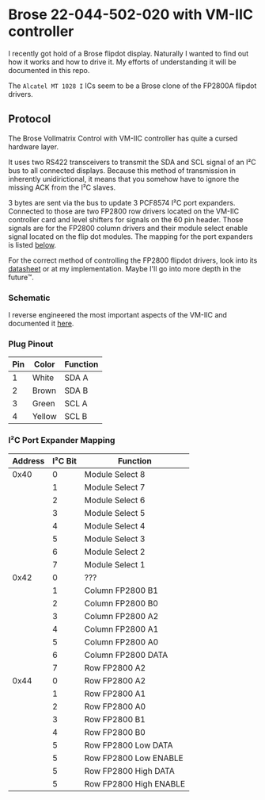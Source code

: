 # Brose 22-044-502-020 with VM-IIC controller
I recently got hold of a Brose flipdot display. Naturally I wanted to find out how it works and how to drive it. My efforts of understanding it will be documented in this repo.

The `Alcatel MT 1028 I` ICs seem to be a Brose clone of the FP2800A flipdot drivers.

## Protocol
The Brose Vollmatrix Control with VM-IIC controller has quite a cursed hardware layer.

It uses two RS422 transceivers to transmit the SDA and SCL signal of an I²C bus to all connected displays. Because this method of transmission in inherently unidirictional, it means that you somehow have to ignore the missing ACK from the I²C slaves.

3 bytes are sent via the bus to update 3 PCF8574 I²C port expanders. Connected to those are two FP2800 row drivers located on the VM-IIC controller card and level shifters for signals on the 60 pin header. Those signals are for the FP2800 column drivers and their module select enable signal located on the flip dot modules. The mapping for the port expanders is listed [below](#ic-port-expander-mapping). 

For the correct method of controlling the FP2800 flipdot drivers, look into its [datasheet](doc/fp2800-datasheet.pdf) or at my implementation. Maybe I'll go into more depth in the future™.

### Schematic 
I reverse engineered the most important aspects of the VM-IIC and documented it [here](Brose_VM-IIC_schematic/Brose_VM-IIC_schematic.pdf).

### Plug Pinout
| Pin | Color  | Function |
| --- | ------ | -------- |
| 1   | White  | SDA A    |
| 2   | Brown  | SDA B    |
| 3   | Green  | SCL A    |
| 4   | Yellow | SCL B    |

### I²C Port Expander Mapping
| Address | I²C Bit | Function               |
| ------- | ------- | ---------------------- |
| 0x40    | 0       | Module Select 8        |
|         | 1       | Module Select 7        |
|         | 2       | Module Select 6        |
|         | 3       | Module Select 5        |
|         | 4       | Module Select 4        |
|         | 5       | Module Select 3        |
|         | 6       | Module Select 2        |
|         | 7       | Module Select 1        |
| 0x42    | 0       | ???                    |
|         | 1       | Column FP2800 B1       |
|         | 2       | Column FP2800 B0       |
|         | 3       | Column FP2800 A2       |
|         | 4       | Column FP2800 A1       |
|         | 5       | Column FP2800 A0       |
|         | 6       | Column FP2800 DATA     |
|         | 7       | Row FP2800 A2          |
| 0x44    | 0       | Row FP2800 A2          |
|         | 1       | Row FP2800 A1          |
|         | 2       | Row FP2800 A0          |
|         | 3       | Row FP2800 B1          |
|         | 4       | Row FP2800 B0          |
|         | 5       | Row FP2800 Low DATA    |
|         | 5       | Row FP2800 Low ENABLE  |
|         | 5       | Row FP2800 High DATA   |
|         | 5       | Row FP2800 High ENABLE |